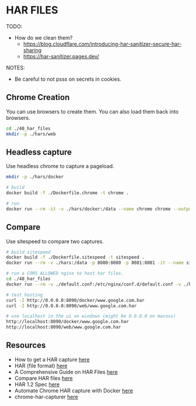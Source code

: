 # HAR FILES

TODO:

* How do we clean them?
  * https://blog.cloudflare.com/introducing-har-sanitizer-secure-har-sharing
  * https://har-sanitizer.pages.dev/

NOTES:

* Be careful to not psss on secrets in cookies.  

## Chrome Creation

You can use browsers to create them. You can also load them back into browsers.

```sh
cd ./40_har_files
mkdir -p ./hars/web
```

## Headless capture

Use headless chrome to capture a pageload.  

```sh
mkdir -p ./hars/docker

# build
docker build -f ./Dockerfile.chrome -t chrome .

# run
docker run --rm -it -v ./hars/docker:/data --name chrome chrome --output /data/www.google.com.har "https://www.google.com"
```

## Compare

Use sitespeed to compare two captures.  

```sh
# build sitespeed
docker build -f ./Dockerfile.sitespeed -t sitespeed .
docker run --rm -v ./hars:/data -p 8080:8080 -p 8081:8081 -it --name sitespeed sitespeed 

# run a CORS ALLOWED nginx to host har files.  
cd ./40_har_files
docker run --rm -v ./default.conf:/etc/nginx/conf.d/default.conf -v ./hars:/usr/share/nginx/html -p 8090:80  -it --name harfiles nginx:1.23.1 

# test hosting
curl -I http://0.0.0.0:8090/docker/www.google.com.har
curl -I http://0.0.0.0:8090/web/www.google.com.har

# use localhost in the ui on windows (might be 0.0.0.0 on macosx)
http://localhost:8090/docker/www.google.com.har
http://localhost:8090/web/www.google.com.har
```

## Resources

* How to get a HAR capture [here](https://toolbox.googleapps.com/apps/har_analyzer/)
* HAR (file format) [here](https://en.wikipedia.org/wiki/HAR_(file_format))
* A Comprehensive Guide on HAR Files [here](https://www.keysight.com/blogs/en/tech/nwvs/2022/05/27/a-comprehensive-guide-on-har-files)
* Compare HAR files [here](https://github.com/sitespeedio/compare#compare-har-files)
* HAR 1.2 Spec [here](http://www.softwareishard.com/blog/har-12-spec/)
* Automate Chrome HAR capture with Docker [here](https://www.jamesgallagher.ie/automated-chrome-har-capture/)
* chrome-har-capturer [here](https://www.npmjs.com/package/chrome-har-capturer)
